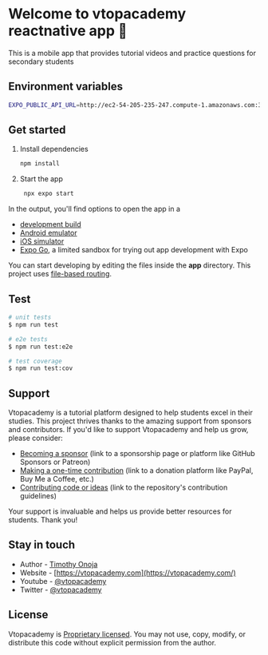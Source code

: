 # Welcome to vtopacademy reactnative app 👋

This is a mobile app that provides tutorial videos and practice questions for secondary students

## Environment variables

```bash
EXPO_PUBLIC_API_URL=http://ec2-54-205-235-247.compute-1.amazonaws.com:3000/api/
```

## Get started

1. Install dependencies

   ```bash
   npm install
   ```

2. Start the app

   ```bash
    npx expo start
   ```

In the output, you'll find options to open the app in a

- [development build](https://docs.expo.dev/develop/development-builds/introduction/)
- [Android emulator](https://docs.expo.dev/workflow/android-studio-emulator/)
- [iOS simulator](https://docs.expo.dev/workflow/ios-simulator/)
- [Expo Go](https://expo.dev/go), a limited sandbox for trying out app development with Expo

You can start developing by editing the files inside the **app** directory. This project uses [file-based routing](https://docs.expo.dev/router/introduction).

## Test

```bash
# unit tests
$ npm run test

# e2e tests
$ npm run test:e2e

# test coverage
$ npm run test:cov
```

## Support

Vtopacademy is a tutorial platform designed to help students excel in their studies. This project thrives thanks to the amazing support from sponsors and contributors. If you'd like to support Vtopacademy and help us grow, please consider:

- [Becoming a sponsor](#) (link to a sponsorship page or platform like GitHub Sponsors or Patreon)
- [Making a one-time contribution](#) (link to a donation platform like PayPal, Buy Me a Coffee, etc.)
- [Contributing code or ideas](#) (link to the repository's contribution guidelines)

Your support is invaluable and helps us provide better resources for students. Thank you!


## Stay in touch

- Author - [Timothy Onoja](https://timothyonoja.com)
- Website - [https://vtopacademy.com](https://vtopacademy.com/)
- Youtube - [@vtopacademy](https://youtube.com/vtopacademy)
- Twitter - [@vtopacademy](https://twitter.com/vtopacademy)

## License

Vtopacademy is [Proprietary licensed](LICENSE). You may not use, copy, modify, or distribute this code without explicit permission from the author.